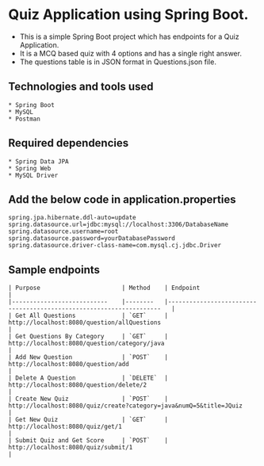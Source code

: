 # Quiz Application using Spring Boot.

* This is a simple Spring Boot project which has endpoints for a Quiz Application. 
* It is a MCQ based quiz with 4 options and has a single right answer.
* The questions table is in JSON format in Questions.json file.


## Technologies and tools used

    * Spring Boot
    * MySQL
    * Postman

## Required dependencies

    * Spring Data JPA
    * Spring Web
    * MySQL Driver

## Add the below code in application.properties

    spring.jpa.hibernate.ddl-auto=update
    spring.datasource.url=jdbc:mysql://localhost:3306/DatabaseName
    spring.datasource.username=root
    spring.datasource.password=yourDatabasePassword
    spring.datasource.driver-class-name=com.mysql.cj.jdbc.Driver

## Sample endpoints

    | Purpose                   	| Method 	| Endpoint                                                           	|
    |---------------------------	|--------	|--------------------------------------------------------------------	|
    | Get All Questions         	| `GET`    	| http://localhost:8080/question/allQuestions                        	|
    | Get Questions By Category 	| `GET`    	| http://localhost:8080/question/category/java                       	|
    | Add New Question          	| `POST`   	| http://localhost:8080/question/add                                 	|
    | Delete A Question         	| `DELETE` 	| http://localhost:8080/question/delete/2                            	|
    | Create New Quiz           	| `POST`   	| http://localhost:8080/quiz/create?category=java&numQ=5&title=JQuiz 	|
    | Get New Quiz              	| `GET`    	| http://localhost:8080/quiz/get/1                                   	|
    | Submit Quiz and Get Score 	| `POST`   	| http://localhost:8080/quiz/submit/1                                	|





